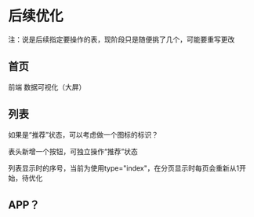 # 后续优化

注：说是后续指定要操作的表，现阶段只是随便挑了几个，可能要重写更改



## 首页

前端 数据可视化（大屏）



## 列表

如果是“推荐”状态，可以考虑做一个图标的标识？

表头新增一个按钮，可独立操作“推荐”状态

列表显示时的序号，当前为使用type="index"，在分页显示时每页会重新从1开始，待优化



## APP？
